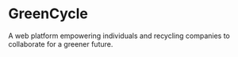 # GreenCycle
A web platform empowering individuals and recycling companies to collaborate for a greener future.
